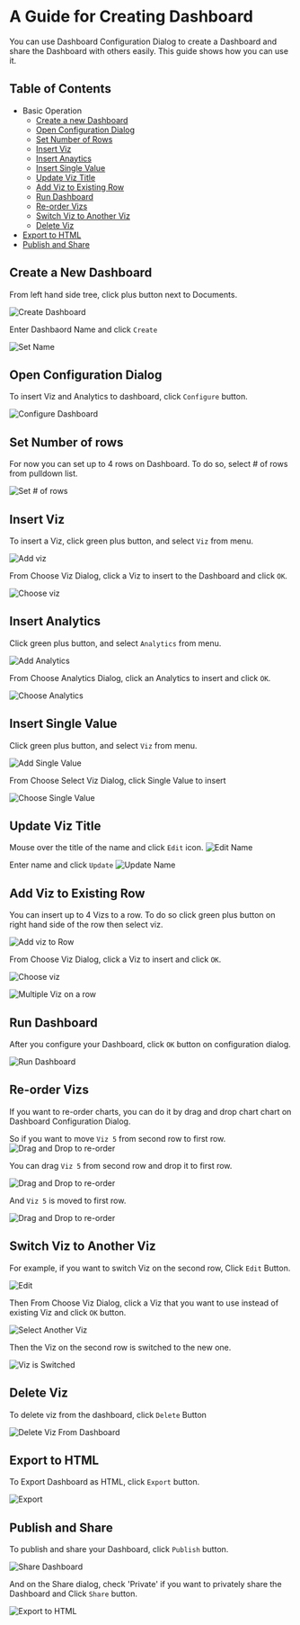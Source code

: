 # A Guide for Creating Dashboard

You can use Dashboard Configuration Dialog to create a Dashboard and share the Dashboard with others easily. This guide shows how you can use it.

## Table of Contents  

* Basic Operation  
  * [Create a new Dashboard](#create-a-new-dashboard)  
  * [Open Configuration Dialog](#open-configuration-dialog)  
  * [Set Number of Rows](#set-number-of-rows)  
  * [Insert Viz](#insert-viz)  
  * [Insert Anaytics](#insert-analytics)  
  * [Insert Single Value](#insert-single-value)  
  * [Update Viz Title](#update-viz-title)  
  * [Add Viz to Existing Row](#add-viz-to-existing-row)
  * [Run Dashboard](#run-dashboard)
  * [Re-order Vizs](#re-order-vizs)
  * [Switch Viz to Another Viz](#switch-viz-to-another-viz)
  * [Delete Viz](#delete-viz)
* [Export to HTML](#export-to-html)
* [Publish and Share](#publish-and-share)

## Create a New Dashboard

From left hand side tree, click plus button next to Documents.

![](images/dashboard-create1.png "Create Dashboard")

Enter Dashbaord Name and click `Create`

![](images/dashboard-create-dialog.png "Set Name")

## Open Configuration Dialog

To insert Viz and Analytics to dashboard, click `Configure` button.

![](images/dashboard-configure.png "Configure Dashboard")

## Set Number of rows

For now you can set up to 4 rows on Dashboard. To do so, select # of rows from pulldown list.

![](images/dashboard-set-num-rows.png "Set # of rows")

## Insert Viz

To insert a Viz, click green plus button, and select `Viz` from menu.

![](images/dashboard-add-viz1.png "Add viz")


From Choose Viz Dialog, click a Viz to insert to the Dashboard and click `OK`.

![](images/dashboard-viz-chooser.png "Choose viz")


## Insert Analytics

Click green plus button, and select `Analytics` from menu.

![](images/dashboard-add-analytics1.png "Add Analytics")

From Choose Analytics Dialog, click an Analytics to insert and click `OK`.

![](images/dashboard-analytics-chooser.png "Choose Analytics")


## Insert Single Value

Click green plus button, and select `Viz` from menu.

![](images/dashboard-add-single-value.png "Add Single Value")

From Choose Select Viz Dialog, click Single Value to insert

![](images/dashboard-singlevalue-chooser.png "Choose Single Value")

## Update Viz Title

Mouse over the title of the name and click `Edit` icon. 
![](images/dashboard-change-name.png "Edit Name")

Enter name and click `Update`
![](images/dashboard-update-name.png "Update Name")


## Add Viz to Existing Row

You can insert up to 4 Vizs to a row.  To do so click green plus button on right hand side of the row then select viz.

![](images/dashboard-add-viz-to-row.png "Add viz to Row")

From Choose Viz Dialog, click a Viz to insert and click `OK`.

![](images/dashboard-viz-chooser.png "Choose viz")


![](images/dashboard-config-dialog-multi-viz.png "Multiple Viz on a row")


## Run Dashboard

After you configure your Dashboard, click `OK` button on configuration dialog.

![](images/run-dashboard.png "Run Dashboard")

## Re-order Vizs

If you want to re-order charts, you can do it by drag and drop chart chart on Dashboard Configuration Dialog.

So if you want to move `Viz 5` from second row to first row.
![](images/dashbord-reorder-before.png "Drag and Drop to re-order")

You can drag `Viz 5` from second row and drop it to first row. 

![](images/dashboard-dnd-reorder.png "Drag and Drop to re-order")

And `Viz 5` is moved to first row.

![](images/dashboard-reorder-after.png "Drag and Drop to re-order")

## Switch Viz to Another Viz

For example, if you want to switch Viz on the second row, Click `Edit` Button. 

![](images/dashboard-switch-viz.png "Edit")

Then From Choose Viz Dialog, click a Viz that you want to use instead of existing Viz and click `OK` button.

![](images/dashboard-select-another-viz.png "Select Another Viz")

Then the Viz on the second row is switched to the new one.

![](images/dashboard-viz-switched.png "Viz is Switched")


## Delete Viz

To delete viz from the dashboard, click `Delete` Button 

![](images/delete-viz-from-dashboard.png "Delete Viz From Dashboard")


## Export to HTML

To Export Dashboard as HTML, click `Export` button.

![](images/export-dashboard.png "Export")

## Publish and Share

To publish and share your Dashboard, click `Publish` button.

![](images/publish-dashboard.png "Share Dashboard")

And on the Share dialog, check 'Private' if you want to privately share the Dashboard and Click `Share` button.

![](images/dashboard-share-scope.png "Export to HTML")
